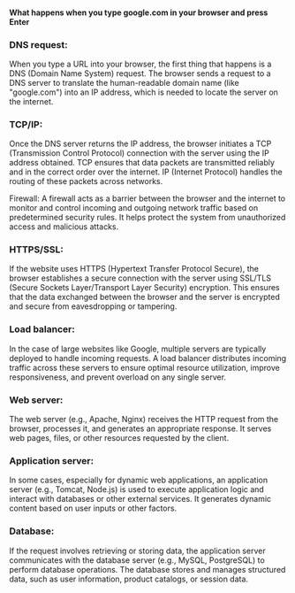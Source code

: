 #### What happens when you type google.com in your browser and press Enter ####

### DNS request: ###
When you type a URL into your browser, the first thing that happens is a DNS (Domain Name System) request. The browser sends a request to a DNS server to translate the human-readable domain name (like "google.com") into an IP address, which is needed to locate the server on the internet.

### TCP/IP: ###
Once the DNS server returns the IP address, the browser initiates a TCP (Transmission Control Protocol) connection with the server using the IP address obtained. TCP ensures that data packets are transmitted reliably and in the correct order over the internet. IP (Internet Protocol) handles the routing of these packets across networks.

Firewall: A firewall acts as a barrier between the browser and the internet to monitor and control incoming and outgoing network traffic based on predetermined security rules. It helps protect the system from unauthorized access and malicious attacks.

### HTTPS/SSL: ###
If the website uses HTTPS (Hypertext Transfer Protocol Secure), the browser establishes a secure connection with the server using SSL/TLS (Secure Sockets Layer/Transport Layer Security) encryption. This ensures that the data exchanged between the browser and the server is encrypted and secure from eavesdropping or tampering.

### Load balancer: ###
In the case of large websites like Google, multiple servers are typically deployed to handle incoming requests. A load balancer distributes incoming traffic across these servers to ensure optimal resource utilization, improve responsiveness, and prevent overload on any single server.

### Web server: ###
The web server (e.g., Apache, Nginx) receives the HTTP request from the browser, processes it, and generates an appropriate response. It serves web pages, files, or other resources requested by the client.

### Application server: ###
In some cases, especially for dynamic web applications, an application server (e.g., Tomcat, Node.js) is used to execute application logic and interact with databases or other external services. It generates dynamic content based on user inputs or other factors.

### Database: ###
If the request involves retrieving or storing data, the application server communicates with the database server (e.g., MySQL, PostgreSQL) to perform database operations. The database stores and manages structured data, such as user information, product catalogs, or session data.
